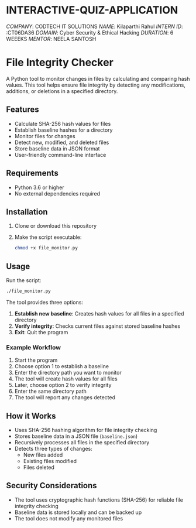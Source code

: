 # INTERACTIVE-QUIZ-APPLICATION 

*COMPANY*: CODTECH IT SOLUTIONS 
*NAME*: Kilaparthi Rahul
*INTERN ID*: :CT06DA36
*DOMAIN*:  Cyber Security & Ethical Hacking
*DURATION*: 6 WEEEKS 
*MENTOR*: NEELA SANTOSH


# File Integrity Checker

A Python tool to monitor changes in files by calculating and comparing hash values. This tool helps ensure file integrity by detecting any modifications, additions, or deletions in a specified directory.

## Features

- Calculate SHA-256 hash values for files
- Establish baseline hashes for a directory
- Monitor files for changes
- Detect new, modified, and deleted files
- Store baseline data in JSON format
- User-friendly command-line interface

## Requirements

- Python 3.6 or higher
- No external dependencies required

## Installation

1. Clone or download this repository

3. Make the script executable:
   ```bash
   chmod +x file_monitor.py
   ```

## Usage

Run the script:
```bash
./file_monitor.py
```

The tool provides three options:

1. **Establish new baseline**: Creates hash values for all files in a specified directory
2. **Verify integrity**: Checks current files against stored baseline hashes
3. **Exit**: Quit the program

### Example Workflow

1. Start the program
2. Choose option 1 to establish a baseline
3. Enter the directory path you want to monitor
4. The tool will create hash values for all files
5. Later, choose option 2 to verify integrity
6. Enter the same directory path
7. The tool will report any changes detected

## How it Works

- Uses SHA-256 hashing algorithm for file integrity checking
- Stores baseline data in a JSON file (`baseline.json`)
- Recursively processes all files in the specified directory
- Detects three types of changes:
  - New files added
  - Existing files modified
  - Files deleted

## Security Considerations

- The tool uses cryptographic hash functions (SHA-256) for reliable file integrity checking
- Baseline data is stored locally and can be backed up
- The tool does not modify any monitored files 
